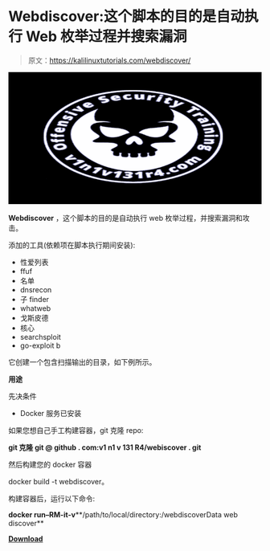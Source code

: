 # Webdiscover:这个脚本的目的是自动执行 Web 枚举过程并搜索漏洞

> 原文：<https://kalilinuxtutorials.com/webdiscover/>

[![](img//1d1eeb60b69534561cdbe96ab3a06f3b.png)](https://blogger.googleusercontent.com/img/a/AVvXsEhQOxApc6_Bmk--IMWR0yD6gfuuV-SF7-4VazzfB3uProCHhBjHjW6jyDdmJZU97NFUg-R3cST_uXEkHGaSvBdn-HE7sovH39FqM4uNuMLTtcIfHRceQFPld7MGP6Y43xXneoU6ewUhgraojuPTHGfBMGrV3ZEYSFx9f1u35txjDoPIHpz4TYkTXGBh=s728)

**Webdiscover** ，这个脚本的目的是自动执行 web 枚举过程，并搜索漏洞和攻击。

添加的工具(依赖项在脚本执行期间安装):

*   性爱列表
*   ffuf
*   名单
*   dnsrecon
*   子 finder
*   whatweb
*   戈斯皮德
*   核心
*   searchsploit
*   go-exploit b

它创建一个包含扫描输出的目录，如下例所示。

**用途**

先决条件

*   Docker 服务已安装

如果您想自己手工构建容器，git 克隆 repo:

**git 克隆 git @ github . com:v1 n1 v 131 R4/webiscover . git**

然后构建您的 docker 容器

docker build -t webdiscover。

构建容器后，运行以下命令:

**docker run–RM-it-v****/path/to/local/directory:/webdiscoverData web discover**

[**Download**](https://github.com/V1n1v131r4/webdiscover)
